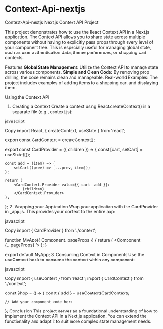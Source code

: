 # Context-Api-nextjs
 Context-Api-nextjs
 Next.js Context API Project

This project demonstrates how to use the React Context API in a Next.js application. The Context API allows you to share state across multiple components without having to explicitly pass props through every level of your component tree. This is especially useful for managing global state, such as user authentication data, theme preferences, or shopping cart contents.

Features
**Global State Managemen**t: Utilize the Context API to manage state across various components.
**Simple and Clean Code:** By removing prop drilling, the code remains clean and manageable.
Real-world Examples: The project includes examples of adding items to a shopping cart and displaying them.

Using the Context API
1. Creating a Context
Create a context using React.createContext() in a separate file (e.g., context.js):

javascript

Copy
import React, { createContext, useState } from 'react';

export const CardContext = createContext();

export const CardProvider = ({ children }) => {
    const [cart, setCart] = useState([]);

    const add = (item) => {
        setCart((prev) => [...prev, item]);
    };

    return (
        <CardContext.Provider value={{ cart, add }}>
            {children}
        </CardContext.Provider>
    );
};
2. Wrapping your Application
Wrap your application with the CardProvider in _app.js. This provides your context to the entire app:

javascript

Copy
import { CardProvider } from './context';

function MyApp({ Component, pageProps }) {
    return (
        <CardProvider>
            <Component {...pageProps} />
        </CardProvider>
    );
}

export default MyApp;
3. Consuming Context in Components
Use the useContext hook to consume the context within any component:

javascript

Copy
import { useContext } from 'react';
import { CardContext } from './context';

const Shop = () => {
    const { add } = useContext(CardContext);

    // Add your component code here
};
Conclusion
This project serves as a foundational understanding of how to implement the Context API in a Next.js application. You can extend the functionality and adapt it to suit more complex state management needs.
